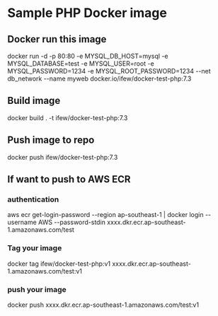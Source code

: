 # Sample PHP Docker image

## Docker run this image
docker run -d -p 80:80 -e MYSQL_DB_HOST=mysql -e MYSQL_DATABASE=test -e MYSQL_USER=root -e MYSQL_PASSWORD=1234 -e MYSQL_ROOT_PASSWORD=1234 --net db_network --name myweb docker.io/ifew/docker-test-php:7.3

## Build image
docker build . -t ifew/docker-test-php:7.3

## Push image to repo
docker push ifew/docker-test-php:7.3

## If want to push to AWS ECR
### authentication
aws ecr get-login-password --region ap-southeast-1 | docker login --username AWS --password-stdin xxxx.dkr.ecr.ap-southeast-1.amazonaws.com/test

### Tag your image
docker tag ifew/docker-test-php:v1 xxxx.dkr.ecr.ap-southeast-1.amazonaws.com/test:v1

### push your image
docker push xxxx.dkr.ecr.ap-southeast-1.amazonaws.com/test:v1